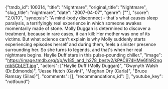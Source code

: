 {"tmdb_id": 100314, "title": "Nightmare", "original_title": "Nightmare", "slug_title": "nightmare", "date": "2007-04-07", "genre": [""], "score": "2.0/10", "synopsis": "A mind-body disconnect - that's what causes sleep paralysis, a terrifyingly real experience in which someone awakes momentarily made of stone. Molly Duggan is determined to discover a treatment, because in rare cases, it can kill: Her mother was one of its victims. But what science can't explain is why Molly suddenly starts experiencing episodes herself and during them, feels a sinister presence surrounding her. So she turns to legends, and that's when her real nightmare begins. Haylie Duff stars in this pulse-pounding chiller.", "image": "https://image.tmdb.org/t/p/w185_and_h278_bestv2/kPAC974HMe6fjhR2ngrnb5CbLET.jpg", "actors": ["Haylie Duff (Molly Duggan)", "Gwynyth Walsh (Dr.Edmonds)", "Jesse Hutch (Gavin)", "Meghan Ory (Carla)", "Bruce Ramsay (Silas)"], "comments": [], "recommandations_id": [], "youtube_key": "notfound"}